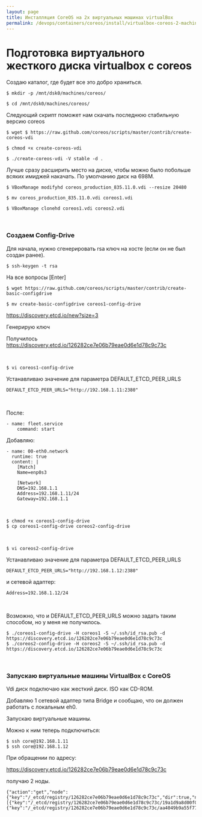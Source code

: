 ```yaml
---
layout: page
title: Инсталляция CoreOS на 2х виртуальных машинах virtualBox
permalink: /devops/containers/coreos/install/virtualbox-coreos-2-machines/
---
```


# Подготовка виртуального жесткого диска virtualbox с coreos

Создаю каталог, где будет все это добро храниться.

    $ mkdir -p /mnt/dsk0/machines/coreos/

    $ cd /mnt/dsk0/machines/coreos/

Следующий скрипт поможет нам скачать последнюю стабильную версию coreos

    $ wget $ https://raw.github.com/coreos/scripts/master/contrib/create-coreos-vdi

    $ chmod +x create-coreos-vdi

    $ ./create-coreos-vdi -V stable -d .

Лучше сразу расширить место на диске, чтобы можно было побольше всяких имиджей накачать. По умолчанию диск на 698M.

    $ VBoxManage modifyhd coreos_production_835.11.0.vdi --resize 20480

    $ mv coreos_production_835.11.0.vdi coreos1.vdi

    $ VBoxManage clonehd coreos1.vdi coreos2.vdi

<br/>

### Создаем Config-Drive

Для начала, нужно сгенерировать rsa ключ на хосте (если он не был создан ранее).

    $ ssh-keygen -t rsa

На все вопросы [Enter]

    $ wget https://raw.github.com/coreos/scripts/master/contrib/create-basic-configdrive

    $ mv create-basic-configdrive coreos1-config-drive

https://discovery.etcd.io/new?size=3

Генерирую ключ

Получилось
https://discovery.etcd.io/126282ce7e06b79eae0d6e1d78c9c73c

<br/>

    $ vi coreos1-config-drive

Устанавливаю значение для параметра DEFAULT_ETCD_PEER_URLS

    DEFAULT_ETCD_PEER_URLS="http://192.168.1.11:2380"

<br/>

После:

    - name: fleet.service
        command: start

Добавляю:

    - name: 00-eth0.network
      runtime: true
      content: |
        [Match]
        Name=enp0s3

        [Network]
        DNS=192.168.1.1
        Address=192.168.1.11/24
        Gateway=192.168.1.1

<br/>

    $ chmod +x coreos1-config-drive
    $ cp coreos1-config-drive coreos2-config-drive

<br/>

    $ vi coreos2-config-drive

Устанавливаю значение для параметра DEFAULT_ETCD_PEER_URLS

    DEFAULT_ETCD_PEER_URLS="http://192.168.1.12:2380"

и сетевой адаптер:

    Address=192.168.1.12/24

<br/>

Возможно, что и DEFAULT_ETCD_PEER_URLS можно задать таким способом, но у меня не получилось.

    $ ./coreos1-config-drive -H coreos1 -S ~/.ssh/id_rsa.pub -d https://discovery.etcd.io/126282ce7e06b79eae0d6e1d78c9c73c
    $ ./coreos2-config-drive -H coreos2 -S ~/.ssh/id_rsa.pub -d https://discovery.etcd.io/126282ce7e06b79eae0d6e1d78c9c73c

<br/>

### Запускаю виртуальные машины VirtualBox с CoreOS

Vdi диск подключаю как жесткий диск. ISO как CD-ROM.

Добавляю 1 сетевой адаптер типа Bridge и сообщаю, что он должен работать с локальным eh0.

Запускаю виртуальные машины.

Можно к ним теперь подключиться:

    $ ssh core@192.168.1.11
    $ ssh core@192.168.1.12

При обращении по адресу:

https://discovery.etcd.io/126282ce7e06b79eae0d6e1d78c9c73c

получаю 2 ноды.

    {"action":"get","node":{"key":"/_etcd/registry/126282ce7e06b79eae0d6e1d78c9c73c","dir":true,"nodes":[{"key":"/_etcd/registry/126282ce7e06b79eae0d6e1d78c9c73c/19a1d9a8d00f060b","value":"coreos1=http://192.168.1.11:2380","modifiedIndex":982060787,"createdIndex":982060787},{"key":"/_etcd/registry/126282ce7e06b79eae0d6e1d78c9c73c/aa4049b9a55f7765","value":"coreos2=http://192.168.1.12:2380","modifiedIndex":982061040,"createdIndex":982061040}],"modifiedIndex":982059692,"createdIndex":982059692}}
